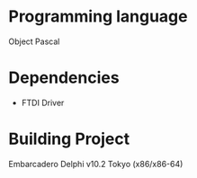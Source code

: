 # Programming language
Object Pascal

# Dependencies
- FTDI Driver

# Building Project
Embarcadero Delphi v10.2 Tokyo (x86/x86-64)
